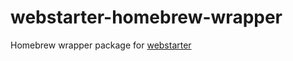 # webstarter-homebrew-wrapper

Homebrew wrapper package for [webstarter](https://github.com/jonathannotis/web-starterkit-cli)
